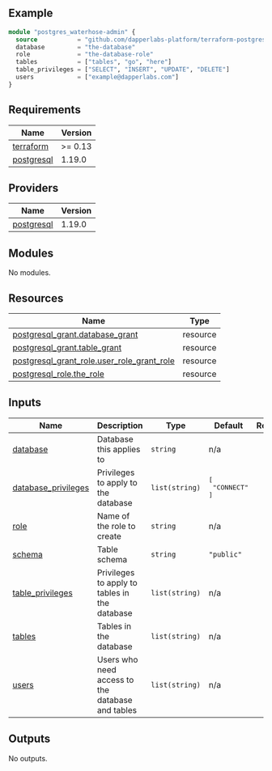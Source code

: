 ## Example

```tf
module "postgres_waterhose-admin" {
  source           = "github.com/dapperlabs-platform/terraform-postgres-grants?ref={ref}"
  database         = "the-database"
  role             = "the-database-role"
  tables           = ["tables", "go", "here"]
  table_privileges = ["SELECT", "INSERT", "UPDATE", "DELETE"]
  users            = ["example@dapperlabs.com"]
}
```

## Requirements

| Name | Version |
|------|---------|
| <a name="requirement_terraform"></a> [terraform](#requirement\_terraform) | >= 0.13 |
| <a name="requirement_postgresql"></a> [postgresql](#requirement\_postgresql) | 1.19.0 |

## Providers

| Name | Version |
|------|---------|
| <a name="provider_postgresql"></a> [postgresql](#provider\_postgresql) | 1.19.0 |

## Modules

No modules.

## Resources

| Name | Type |
|------|------|
| [postgresql_grant.database_grant](https://registry.terraform.io/providers/cyrilgdn/postgresql/1.19.0/docs/resources/grant) | resource |
| [postgresql_grant.table_grant](https://registry.terraform.io/providers/cyrilgdn/postgresql/1.19.0/docs/resources/grant) | resource |
| [postgresql_grant_role.user_role_grant_role](https://registry.terraform.io/providers/cyrilgdn/postgresql/1.19.0/docs/resources/grant_role) | resource |
| [postgresql_role.the_role](https://registry.terraform.io/providers/cyrilgdn/postgresql/1.19.0/docs/resources/role) | resource |

## Inputs

| Name | Description | Type | Default | Required |
|------|-------------|------|---------|:--------:|
| <a name="input_database"></a> [database](#input\_database) | Database this applies to | `string` | n/a | yes |
| <a name="input_database_privileges"></a> [database\_privileges](#input\_database\_privileges) | Privileges to apply to the database | `list(string)` | <pre>[<br>  "CONNECT"<br>]</pre> | no |
| <a name="input_role"></a> [role](#input\_role) | Name of the role to create | `string` | n/a | yes |
| <a name="input_schema"></a> [schema](#input\_schema) | Table schema | `string` | `"public"` | no |
| <a name="input_table_privileges"></a> [table\_privileges](#input\_table\_privileges) | Privileges to apply to tables in the database | `list(string)` | n/a | yes |
| <a name="input_tables"></a> [tables](#input\_tables) | Tables in the database | `list(string)` | n/a | yes |
| <a name="input_users"></a> [users](#input\_users) | Users who need access to the database and tables | `list(string)` | n/a | yes |

## Outputs

No outputs.
